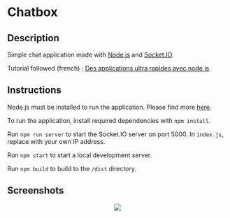 # Chatbox

## Description

Simple chat application made with [Node.js](https://nodejs.org/) and [Socket.IO](https://socket.io/).

Tutorial followed (french) : [Des applications ultra rapides avec node.js](https://openclassrooms.com/courses/des-applications-ultra-rapides-avec-node-js).

## Instructions

Node.js must be installed to run the application. Please find more [here](https://nodejs.org/). 

To run the application, install required dependencies with `npm install`.

Run `npm run server` to start the Socket.IO server on port 5000. In `index.js`, replace with your own IP address.

Run `npm start` to start a local development server.

Run `npm build` to build to the `/dist` directory.

## Screenshots

<p align="center">
<img src="https://github.com/arthurfauq/chatbox/blob/master/screenshots/screenshot-chatbox.PNG"/>
</p>
